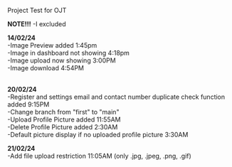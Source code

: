 Project Test for OJT

<b>NOTE!!!</b>
-I excluded 

<b>14/02/24</b><br>
-Image Preview added 1:45pm<br>
-Image in dashboard not showing 4:18pm<br>
-Image upload now showing 3:00PM<br>
-Image download 4:54PM<br><br>

<b>20/02/24</b><br>
-Register and settings email and contact number duplicate check function added 9:15PM <br>
-Change branch from "first" to "main"<br>
-Upload Profile Picture added 11:55AM <br>
-Delete Profile Picture added 2:30AM <br>
-Default picture display if no uploaded profile picture 3:30AM <br>

<b>21/02/24</b><br>
-Add file upload restriction 11:05AM (only .jpg, .jpeg, .png, .gif)<br>